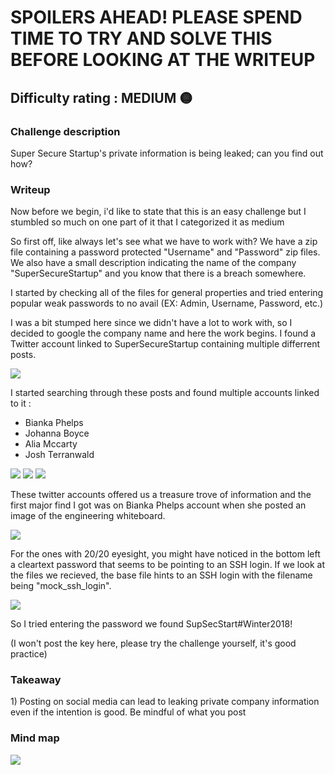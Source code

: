 <h1>SPOILERS AHEAD! PLEASE SPEND TIME TO TRY AND SOLVE THIS BEFORE LOOKING AT THE WRITEUP</h1>


<h2>Difficulty rating : MEDIUM 🟡 </h2> 


<h3>Challenge description</h3>
Super Secure Startup's private information is being leaked; can you find out how?


<h3>Writeup</h3>

Now before we begin, i'd like to state that this is an easy challenge but I stumbled so much on one part of it that I categorized it as medium

So first off, like always let's see what we have to work with? We have a zip file containing a password protected "Username" and "Password" zip files. We also have a small description indicating the name of the company "SuperSecureStartup" and you know that there is a breach somewhere.

I started by checking all of the files for general properties and tried entering popular weak passwords to no avail (EX: Admin, Username, Password, etc.)

I was a bit stumped here since we didn't have a lot to work with, so I decided to google the company name and here the work begins. I found a Twitter account linked to SuperSecureStartup containing multiple differrent posts. 

<img src="https://github.com/olivierchaput/HTB_writeups/blob/main/OSINT/We%20Have%20A%20Leak/Images/SuperSecureStartup_TwitterAccount.png">

I started searching through these posts and found multiple accounts linked to it : 
- Bianka Phelps
- Johanna Boyce
- Alia Mccarty
- Josh Terranwald

<img src="https://github.com/olivierchaput/HTB_writeups/blob/main/OSINT/We%20Have%20A%20Leak/Images/Bianka_Phelps_Discovery.png">
<img src="https://github.com/olivierchaput/HTB_writeups/blob/main/OSINT/We%20Have%20A%20Leak/Images/Johanna_Boyce_Username_Discovery.png">
<img src="https://github.com/olivierchaput/HTB_writeups/blob/main/OSINT/We%20Have%20A%20Leak/Images/New_Employee_Twitter.png">

These twitter accounts offered us a treasure trove of information and the first major find I got was on Bianka Phelps account when she posted an image of the engineering whiteboard. 

<img src="https://github.com/olivierchaput/HTB_writeups/blob/main/OSINT/We%20Have%20A%20Leak/Images/Password_Discovery.png">

For the ones with 20/20 eyesight, you might have noticed in the bottom left a cleartext password that seems to be pointing to an SSH login. If we look at the files we recieved, the base file hints to an SSH login with the filename being "mock_ssh_login".

<img src="https://github.com/olivierchaput/HTB_writeups/blob/main/OSINT/We%20Have%20A%20Leak/Images/Cleartext_Password.png">

So I tried entering the password we found SupSecStart#Winter2018!



(I won't post the key here, please try the challenge yourself, it's good practice)

<h3>Takeaway</h3>
1) Posting on social media can lead to leaking private company information even if the intention is good. Be mindful of what you post 


<h3>Mind map</h3>
<img src="https://github.com/olivierchaput/HTB_writeups/blob/main/OSINT/We%20Have%20A%20Leak/Images/Mind%20Map%20.png">
